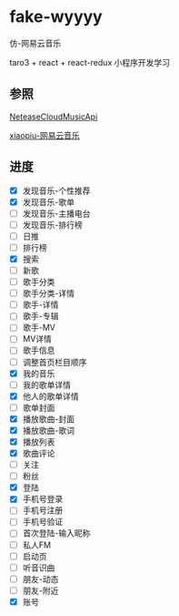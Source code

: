# fake-wyyyy
仿-网易云音乐

taro3 + react + react-redux 小程序开发学习

## 参照
[NeteaseCloudMusicApi](https://github.com/Binaryify/NeteaseCloudMusicApi)

[xiaopiu-网易云音乐](https://www.xiaopiu.com/square?searchText=%E7%BD%91%E6%98%93%E4%BA%91&libPop=project&libId=58e1d3a6770483bb5e710ae5)

## 进度
- [x] 发现音乐-个性推荐
- [x] 发现音乐-歌单
- [ ] 发现音乐-主播电台
- [ ] 发现音乐-排行榜
- [ ] 日推
- [ ] 排行榜
- [x] 搜索
- [ ] 新歌
- [ ] 歌手分类
- [ ] 歌手分类-详情
- [ ] 歌手-详情
- [ ] 歌手-专辑
- [ ] 歌手-MV
- [ ] MV详情
- [ ] 歌手信息
- [ ] 调整首页栏目顺序
- [x] 我的音乐
- [ ] 我的歌单详情
- [x] 他人的歌单详情
- [ ] 歌单封面
- [x] 播放歌曲-封面
- [x] 播放歌曲-歌词
- [x] 播放列表
- [x] 歌曲评论
- [ ] 关注
- [ ] 粉丝
- [x] 登陆
- [x] 手机号登录
- [ ] 手机号注册
- [ ] 手机号验证
- [ ] 首次登陆-输入昵称
- [ ] 私人FM
- [ ] 启动页
- [ ] 听音识曲
- [ ] 朋友-动态
- [ ] 朋友-附近
- [x] 账号